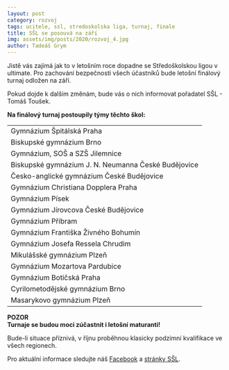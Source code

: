 ```yaml
---
layout: post
category: rozvoj
tags: ucitele, ssl, stredoskolska liga, turnaj, finale
title: SŠL se posouvá na září
img: assets/img/posts/2020/rozvoj_4.jpg
author: Tadeáš Grym
---
```


Jistě vás zajímá jak to v letošním roce dopadne se Středoškolskou ligou v ultimate. Pro zachování bezpečnosti všech účastníků bude letošní finálový turnaj odložen na září.

Pokud dojde k dalším změnám, bude vás o nich informovat pořadatel SŠL - Tomáš Toušek.

**Na finálový turnaj postoupily týmy těchto škol:**

||  
|--|
|Gymnázium Špitálská Praha | 
|Biskupské gymnázium Brno|
|Gymnázium, SOŠ a SZŠ Jilemnice |
|Biskupské gymnázium J. N. Neumanna České Budějovice |
|Česko-anglické gymnázium České Budějovice |
|Gymnázium Christiana Dopplera Praha|
|Gymnázium Písek|
|Gymnázium Jírovcova České Budějovice|
|Gymnázium Příbram|
|Gymnázium Františka Živného Bohumín|
|Gymnázium Josefa Ressela Chrudim|
|Mikulášské gymnázium Plzeň|
|Gymnázium Mozartova Pardubice|
|Gymnázium Botičská Praha|
|Cyrilometodějské gymnázium Brno|
|Masarykovo gymnázium Plzeň|

**POZOR**  
**Turnaje se budou moci zúčastnit i letošní maturanti!**

Bude-li situace příznivá, v říjnu proběhnou klasicky podzimní kvalifikace ve všech regionech.

Pro aktuální informace sledujte náš [Facebook](https://www.facebook.com/czechultimate) a [stránky SŠL](https://www.czechultimate.cz/ssl).
